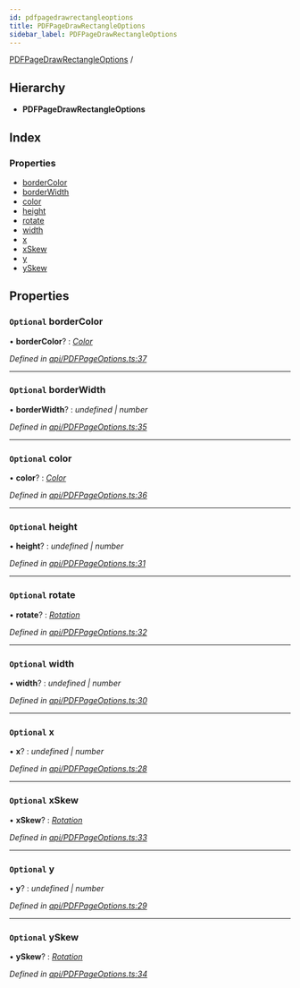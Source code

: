 ```yaml
---
id: pdfpagedrawrectangleoptions
title: PDFPageDrawRectangleOptions
sidebar_label: PDFPageDrawRectangleOptions
---
```


[PDFPageDrawRectangleOptions](pdfpagedrawrectangleoptions.md) /

## Hierarchy

* **PDFPageDrawRectangleOptions**

## Index

### Properties

* [borderColor](pdfpagedrawrectangleoptions.md#optional-bordercolor)
* [borderWidth](pdfpagedrawrectangleoptions.md#optional-borderwidth)
* [color](pdfpagedrawrectangleoptions.md#optional-color)
* [height](pdfpagedrawrectangleoptions.md#optional-height)
* [rotate](pdfpagedrawrectangleoptions.md#optional-rotate)
* [width](pdfpagedrawrectangleoptions.md#optional-width)
* [x](pdfpagedrawrectangleoptions.md#optional-x)
* [xSkew](pdfpagedrawrectangleoptions.md#optional-xskew)
* [y](pdfpagedrawrectangleoptions.md#optional-y)
* [ySkew](pdfpagedrawrectangleoptions.md#optional-yskew)

## Properties

### `Optional` borderColor

• **borderColor**? : *[Color](../index.md#color)*

*Defined in [api/PDFPageOptions.ts:37](https://github.com/Hopding/pdf-lib/blob/57dc8a4/src/api/PDFPageOptions.ts#L37)*

___

### `Optional` borderWidth

• **borderWidth**? : *undefined | number*

*Defined in [api/PDFPageOptions.ts:35](https://github.com/Hopding/pdf-lib/blob/57dc8a4/src/api/PDFPageOptions.ts#L35)*

___

### `Optional` color

• **color**? : *[Color](../index.md#color)*

*Defined in [api/PDFPageOptions.ts:36](https://github.com/Hopding/pdf-lib/blob/57dc8a4/src/api/PDFPageOptions.ts#L36)*

___

### `Optional` height

• **height**? : *undefined | number*

*Defined in [api/PDFPageOptions.ts:31](https://github.com/Hopding/pdf-lib/blob/57dc8a4/src/api/PDFPageOptions.ts#L31)*

___

### `Optional` rotate

• **rotate**? : *[Rotation](../index.md#rotation)*

*Defined in [api/PDFPageOptions.ts:32](https://github.com/Hopding/pdf-lib/blob/57dc8a4/src/api/PDFPageOptions.ts#L32)*

___

### `Optional` width

• **width**? : *undefined | number*

*Defined in [api/PDFPageOptions.ts:30](https://github.com/Hopding/pdf-lib/blob/57dc8a4/src/api/PDFPageOptions.ts#L30)*

___

### `Optional` x

• **x**? : *undefined | number*

*Defined in [api/PDFPageOptions.ts:28](https://github.com/Hopding/pdf-lib/blob/57dc8a4/src/api/PDFPageOptions.ts#L28)*

___

### `Optional` xSkew

• **xSkew**? : *[Rotation](../index.md#rotation)*

*Defined in [api/PDFPageOptions.ts:33](https://github.com/Hopding/pdf-lib/blob/57dc8a4/src/api/PDFPageOptions.ts#L33)*

___

### `Optional` y

• **y**? : *undefined | number*

*Defined in [api/PDFPageOptions.ts:29](https://github.com/Hopding/pdf-lib/blob/57dc8a4/src/api/PDFPageOptions.ts#L29)*

___

### `Optional` ySkew

• **ySkew**? : *[Rotation](../index.md#rotation)*

*Defined in [api/PDFPageOptions.ts:34](https://github.com/Hopding/pdf-lib/blob/57dc8a4/src/api/PDFPageOptions.ts#L34)*